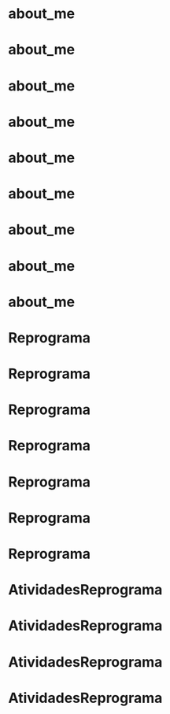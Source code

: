 # about_me
# about_me
# about_me
# about_me
# about_me
# about_me
# about_me
# about_me
# about_me
# Reprograma
# Reprograma
# Reprograma
# Reprograma
# Reprograma
# Reprograma
# Reprograma
# AtividadesReprograma
# AtividadesReprograma
# AtividadesReprograma
# AtividadesReprograma
